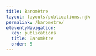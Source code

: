 ```yaml
---
title: Baromètre
layout: layouts/publications.njk
permalink: /barometre/
eleventyNavigation:
  key: publications
  title: Baromètre
  order: 5
---
```


